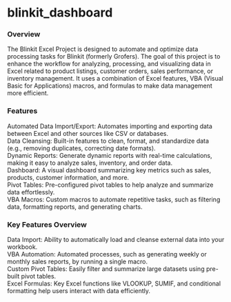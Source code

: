 # blinkit_dashboard
### Overview

The Blinkit Excel Project is designed to automate and optimize data processing tasks for Blinkit (formerly Grofers). The goal of this project is to enhance the workflow for analyzing, processing, and visualizing data in Excel related to product listings, customer orders, sales performance, or inventory management. It uses a combination of Excel features, VBA (Visual Basic for Applications) macros, and formulas to make data management more efficient.

### Features

Automated Data Import/Export: Automates importing and exporting data between Excel and other sources like CSV or databases.<br/>
Data Cleansing: Built-in features to clean, format, and standardize data (e.g., removing duplicates, correcting date formats).<br/>
Dynamic Reports: Generate dynamic reports with real-time calculations, making it easy to analyze sales, inventory, and order data.<br/>
Dashboard: A visual dashboard summarizing key metrics such as sales, products, customer information, and more.<br/>
Pivot Tables: Pre-configured pivot tables to help analyze and summarize data effortlessly.<br/>
VBA Macros: Custom macros to automate repetitive tasks, such as filtering data, formatting reports, and generating charts.<br/>

### Key Features Overview

Data Import: Ability to automatically load and cleanse external data into your workbook.<br/>
VBA Automation: Automated processes, such as generating weekly or monthly sales reports, by running a single macro.<br/>
Custom Pivot Tables: Easily filter and summarize large datasets using pre-built pivot tables.<br/>
Excel Formulas: Key Excel functions like VLOOKUP, SUMIF, and conditional formatting help users interact with data efficiently.
